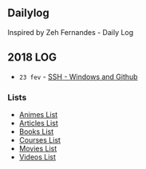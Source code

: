 ## Dailylog

Inspired by Zeh Fernandes - Daily Log

## 2018 LOG

* `23 fev` - [SSH - Windows and Github](2018/2018-02-23.md)

### Lists

- [Animes List](2018/animes.md)
- [Articles List](2018/articles.md)
- [Books List](2018/books.md)
- [Courses List](2018/courses.md)
- [Movies List](2018/movies.md)
- [Videos List](2018/videos.md)
